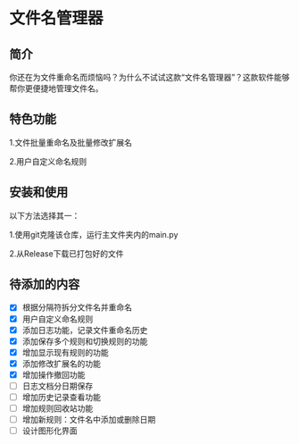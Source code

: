 # 文件名管理器

## 简介

你还在为文件重命名而烦恼吗？为什么不试试这款“文件名管理器”？这款软件能够帮你更便捷地管理文件名。

## 特色功能

1.文件批量重命名及批量修改扩展名

2.用户自定义命名规则

## 安装和使用

以下方法选择其一：

1.使用git克隆该仓库，运行主文件夹内的main.py

2.从Release下载已打包好的文件

## 待添加的内容

- [x] 根据分隔符拆分文件名并重命名
- [x] 用户自定义命名规则
- [x] 添加日志功能，记录文件重命名历史
- [x] 添加保存多个规则和切换规则的功能
- [x] 增加显示现有规则的功能
- [x] 添加修改扩展名的功能
- [x] 增加操作撤回功能
- [ ] 日志文档分日期保存
- [ ] 增加历史记录查看功能
- [ ] 增加规则回收站功能
- [ ] 增加新规则：文件名中添加或删除日期
- [ ] 设计图形化界面
